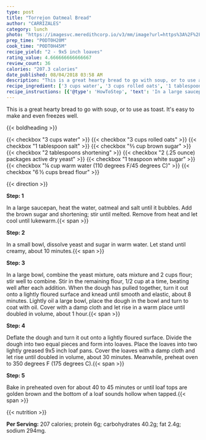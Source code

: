 ```yaml
---
type: post
title: "Torrejon Oatmeal Bread"
author: "CARRIZALES"
category: lunch
photo: "https://imagesvc.meredithcorp.io/v3/mm/image?url=https%3A%2F%2Fimages.media-allrecipes.com%2Fuserphotos%2F6792595.jpg"
prep_time: "P0DT0H20M"
cook_time: "P0DT0H45M"
recipe_yield: "2 - 9x5 inch loaves"
rating_value: 4.666666666666667
review_count: 36
calories: "207.3 calories"
date_published: 08/04/2018 03:58 AM
description: "This is a great hearty bread to go with soup, or to use as toast.  It's easy to make and even freezes well."
recipe_ingredient: ['3 cups water', '3 cups rolled oats', '1 tablespoon salt', '⅔ cup brown sugar', '2 tablespoons shortening', '2 (.25 ounce) packages active dry yeast', '1 teaspoon white sugar', '¼ cup warm water (110 degrees F/45 degrees C)', '6\u2009½ cups bread flour']
recipe_instructions: [{'@type': 'HowToStep', 'text': 'In a large saucepan, heat the water, oatmeal and salt until it bubbles. Add the brown sugar and shortening; stir until melted. Remove from heat and let cool until lukewarm.\n'}, {'@type': 'HowToStep', 'text': 'In a small bowl, dissolve yeast and sugar in warm water. Let stand until creamy, about 10 minutes.\n'}, {'@type': 'HowToStep', 'text': 'In a large bowl, combine the yeast mixture, oats mixture and 2 cups flour; stir well to combine. Stir in the remaining flour, 1/2 cup at a time, beating well after each addition. When the dough has pulled together, turn it out onto a lightly floured surface and knead until smooth and elastic, about 8 minutes. Lightly oil a large bowl, place the dough in the bowl and turn to coat with oil. Cover with a damp cloth and let rise in a warm place until doubled in volume, about 1 hour.\n'}, {'@type': 'HowToStep', 'text': 'Deflate the dough and turn it out onto a lightly floured surface. Divide the dough into two equal pieces and form into loaves. Place the loaves into two lightly greased 9x5 inch loaf pans. Cover the loaves with a damp cloth and let rise until doubled in volume, about 30 minutes. Meanwhile, preheat oven to 350 degrees F (175 degrees C).\n'}, {'@type': 'HowToStep', 'text': 'Bake in preheated oven for about 40 to 45 minutes or until loaf tops are golden brown and the bottom of a loaf sounds hollow when tapped.\n'}]
---
```


This is a great hearty bread to go with soup, or to use as toast.  It's easy to make and even freezes well. 

{{< boldheading >}}

{{< checkbox "3 cups water" >}}
{{< checkbox "3 cups rolled oats" >}}
{{< checkbox "1 tablespoon salt" >}}
{{< checkbox "⅔ cup brown sugar" >}}
{{< checkbox "2 tablespoons shortening" >}}
{{< checkbox "2 (.25 ounce) packages active dry yeast" >}}
{{< checkbox "1 teaspoon white sugar" >}}
{{< checkbox "¼ cup warm water (110 degrees F/45 degrees C)" >}}
{{< checkbox "6 ½ cups bread flour" >}}


{{< direction >}}

**Step: 1**

In a large saucepan, heat the water, oatmeal and salt until it bubbles. Add the brown sugar and shortening; stir until melted. Remove from heat and let cool until lukewarm.{{< span >}}

**Step: 2**

In a small bowl, dissolve yeast and sugar in warm water. Let stand until creamy, about 10 minutes.{{< span >}}

**Step: 3**

In a large bowl, combine the yeast mixture, oats mixture and 2 cups flour; stir well to combine. Stir in the remaining flour, 1/2 cup at a time, beating well after each addition. When the dough has pulled together, turn it out onto a lightly floured surface and knead until smooth and elastic, about 8 minutes. Lightly oil a large bowl, place the dough in the bowl and turn to coat with oil. Cover with a damp cloth and let rise in a warm place until doubled in volume, about 1 hour.{{< span >}}

**Step: 4**

Deflate the dough and turn it out onto a lightly floured surface. Divide the dough into two equal pieces and form into loaves. Place the loaves into two lightly greased 9x5 inch loaf pans. Cover the loaves with a damp cloth and let rise until doubled in volume, about 30 minutes. Meanwhile, preheat oven to 350 degrees F (175 degrees C).{{< span >}}

**Step: 5**

Bake in preheated oven for about 40 to 45 minutes or until loaf tops are golden brown and the bottom of a loaf sounds hollow when tapped.{{< span >}}

{{< nutrition >}}

**Per Serving:** 207 calories; protein 6g; carbohydrates 40.2g; fat 2.4g; sodium 294mg.